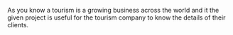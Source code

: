 As you know a tourism is a growing business across the world and it the given project is useful for the tourism company to know the details of their clients.
